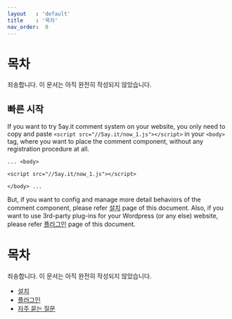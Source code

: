 ```yaml
---
layout   : 'default'
title    : '목차'
nav_order:  0
---
```


# 목차

죄송합니다. 이 문서는 아직 완전히 작성되지 않았습니다.


## 빠른 시작

If you want to try 5ay.it comment system on your website, you only need to copy and paste `<script src="//5ay.it/now_1.js"></script>` in your `<body>` tag, where you want to place the comment component, without any registration procedure at all.

```
... <body>

<script src="//5ay.it/now_1.js"></script>

</body> ...
```

But, if you want to config and manage more detail behaviors of the comment component, please refer <a href="/v_1_ko/installation">설치</a> page of this document.
Also, if you want to use 3rd-party plug-ins for your Wordpress (or any else) website, please refer <a href="/v_1_ko/plug-in">플러그인</a> page of this document.

# 목차

죄송합니다. 이 문서는 아직 완전히 작성되지 않았습니다.

- <a href="/v_1_ko/installation">설치</a>
- <a href="/v_1_ko/plug-in"     >플러그인</a>
- <a href="/v_1_ko/faq"         >자주 묻는 질문</a>
